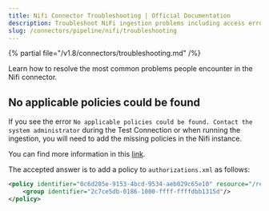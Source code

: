 ```yaml
---
title: Nifi Connector Troubleshooting | Official Documentation
description: Troubleshoot NiFi ingestion problems including access errors, broken links, and metadata gaps in pipeline syncs.
slug: /connectors/pipeline/nifi/troubleshooting
---
```


{% partial file="/v1.8/connectors/troubleshooting.md" /%}

Learn how to resolve the most common problems people encounter in the Nifi connector.

## No applicable policies could be found

If you see the error `No applicable policies could be found. Contact the system administrator` during the Test
Connection or when running the ingestion, you will need to add the missing policies in the Nifi instance.

You can find more information in this [link](https://community.cloudera.com/t5/Support-Questions/API-call-to-nifi-api-resources-results-in-quot-No-applicable/td-p/363534).

The accepted answer is to add a policy to `authorizations.xml` as follows:

```xml
<policy identifier="0c6d205e-9153-4bcd-9534-aeb029c65e10" resource="/resources" action="R">
    <group identifier="2c7ce5db-0186-1000-ffff-ffffdbb1315d"/>
</policy>
```
